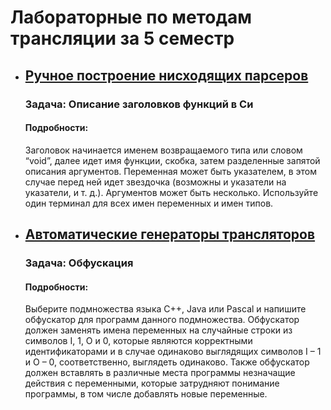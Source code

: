 # Лабораторные по методам трансляции за 5 семестр

* ## [Ручное построение нисходящих парсеров](/lab2)
  ### Задача: Описание заголовков функций в Си
  #### Подробности:
  Заголовок начинается именем возвращаемого типа или словом “void”, далее идет имя функции, скобка, затем разделенные запятой описания аргументов. Переменная может быть указателем, в этом случае перед ней идет звездочка (возможны и указатели на указатели, и т. д.). Аргументов может быть несколько. Используйте один терминал для всех имен переменных и имен типов.

* ## [Автоматические генераторы трансляторов](/lab3)
  ### Задача: Обфускация
  #### Подробности:
  Выберите подмножества языка C++, Java или Pascal и напишите обфускатор для программ данного подмножества. Обфускатор должен заменять имена переменных на случайные строки из символов I, 1, O и 0, которые являются корректными идентификаторами и в случае
  одинаково выглядящих символов I – 1 и O – 0, соответственно, выглядеть одинаково. Также обфускатор должен вставлять в различные места программы незначащие действия с переменными, которые затрудняют
  понимание программы, в том числе добавлять новые переменные.
